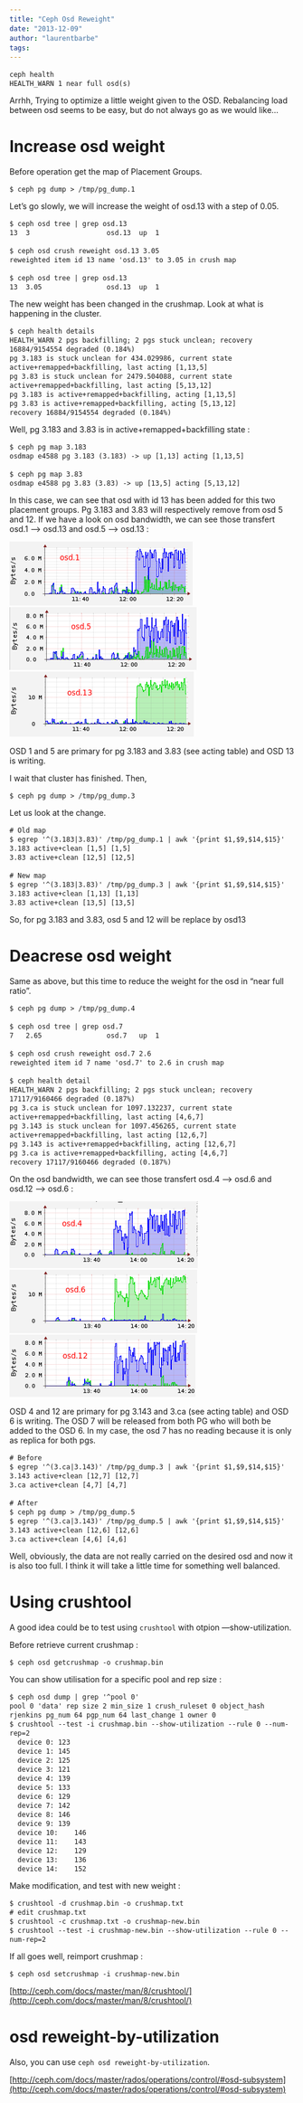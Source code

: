 ```yaml
---
title: "Ceph Osd Reweight"
date: "2013-12-09"
author: "laurentbarbe"
tags: 
---
```


```
ceph health
HEALTH_WARN 1 near full osd(s)
```

Arrhh, Trying to optimize a little weight given to the OSD. Rebalancing load between osd seems to be easy, but do not always go as we would like…

# Increase osd weight

Before operation get the map of Placement Groups.

```
$ ceph pg dump > /tmp/pg_dump.1
```

Let’s go slowly, we will increase the weight of osd.13 with a step of 0.05.

```
$ ceph osd tree | grep osd.13
13  3                   osd.13  up  1   

$ ceph osd crush reweight osd.13 3.05
reweighted item id 13 name 'osd.13' to 3.05 in crush map

$ ceph osd tree | grep osd.13
13  3.05                osd.13  up  1
```

The new weight has been changed in the crushmap. Look at what is happening in the cluster.

```
$ ceph health details
HEALTH_WARN 2 pgs backfilling; 2 pgs stuck unclean; recovery 16884/9154554 degraded (0.184%)
pg 3.183 is stuck unclean for 434.029986, current state active+remapped+backfilling, last acting [1,13,5]
pg 3.83 is stuck unclean for 2479.504088, current state active+remapped+backfilling, last acting [5,13,12]
pg 3.183 is active+remapped+backfilling, acting [1,13,5]
pg 3.83 is active+remapped+backfilling, acting [5,13,12]
recovery 16884/9154554 degraded (0.184%)
```

Well, pg 3.183 and 3.83 is in active+remapped+backfilling state :

```
$ ceph pg map 3.183
osdmap e4588 pg 3.183 (3.183) -> up [1,13] acting [1,13,5]

$ ceph pg map 3.83
osdmap e4588 pg 3.83 (3.83) -> up [13,5] acting [5,13,12]
```

In this case, we can see that osd with id 13 has been added for this two placement groups. Pg 3.183 and 3.83 will respectively remove from osd 5 and 12. If we have a look on osd bandwidth, we can see those transfert osd.1 —> osd.13 and osd.5 —> osd.13 :

![](images/img003.png) ![](images/img004.png) ![](images/img005.png)

OSD 1 and 5 are primary for pg 3.183 and 3.83 (see acting table) and OSD 13 is writing.

I wait that cluster has finished. Then,

```
$ ceph pg dump > /tmp/pg_dump.3
```

Let us look at the change.

```
# Old map
$ egrep '^(3.183|3.83)' /tmp/pg_dump.1 | awk '{print $1,$9,$14,$15}'
3.183 active+clean [1,5] [1,5]
3.83 active+clean [12,5] [12,5]

# New map
$ egrep '^(3.183|3.83)' /tmp/pg_dump.3 | awk '{print $1,$9,$14,$15}'
3.183 active+clean [1,13] [1,13]
3.83 active+clean [13,5] [13,5]
```

So, for pg 3.183 and 3.83, osd 5 and 12 will be replace by osd13

# Deacrese osd weight

Same as above, but this time to reduce the weight for the osd in “near full ratio”.

```
$ ceph pg dump > /tmp/pg_dump.4

$ ceph osd tree | grep osd.7
7   2.65                osd.7   up  1

$ ceph osd crush reweight osd.7 2.6
reweighted item id 7 name 'osd.7' to 2.6 in crush map

$ ceph health detail
HEALTH_WARN 2 pgs backfilling; 2 pgs stuck unclean; recovery 17117/9160466 degraded (0.187%)
pg 3.ca is stuck unclean for 1097.132237, current state active+remapped+backfilling, last acting [4,6,7]
pg 3.143 is stuck unclean for 1097.456265, current state active+remapped+backfilling, last acting [12,6,7]
pg 3.143 is active+remapped+backfilling, acting [12,6,7]
pg 3.ca is active+remapped+backfilling, acting [4,6,7]
recovery 17117/9160466 degraded (0.187%)
```

On the osd bandwidth, we can see those transfert osd.4 —> osd.6 and osd.12 —> osd.6 :

![](images/img006.png) ![](images/img007.png) ![](images/img008.png)

OSD 4 and 12 are primary for pg 3.143 and 3.ca (see acting table) and OSD 6 is writing. The OSD 7 will be released from both PG who will both be added to the OSD 6. In my case, the osd 7 has no reading because it is only as replica for both pgs.

```
# Before
$ egrep '^(3.ca|3.143)' /tmp/pg_dump.3 | awk '{print $1,$9,$14,$15}'
3.143 active+clean [12,7] [12,7]
3.ca active+clean [4,7] [4,7]

# After
$ ceph pg dump > /tmp/pg_dump.5
$ egrep '^(3.ca|3.143)' /tmp/pg_dump.5 | awk '{print $1,$9,$14,$15}'
3.143 active+clean [12,6] [12,6]
3.ca active+clean [4,6] [4,6]
```

Well, obviously, the data are not really carried on the desired osd and now it is also too full. I think it will take a little time for something well balanced.

# Using crushtool

A good idea could be to test using `crushtool` with otpion —show-utilization.

Before retrieve current crushmap :

```
$ ceph osd getcrushmap -o crushmap.bin
```

You can show utilisation for a specific pool and rep size :

```
$ ceph osd dump | grep '^pool 0'
pool 0 'data' rep size 2 min_size 1 crush_ruleset 0 object_hash rjenkins pg_num 64 pgp_num 64 last_change 1 owner 0 
$ crushtool --test -i crushmap.bin --show-utilization --rule 0 --num-rep=2
  device 0: 123
  device 1: 145
  device 2: 125
  device 3: 121
  device 4: 139
  device 5: 133
  device 6: 129
  device 7: 142
  device 8: 146
  device 9: 139
  device 10:    146
  device 11:    143
  device 12:    129
  device 13:    136
  device 14:    152
```

Make modification, and test with new weight :

```
$ crushtool -d crushmap.bin -o crushmap.txt
# edit crushmap.txt
$ crushtool -c crushmap.txt -o crushmap-new.bin
$ crushtool --test -i crushmap-new.bin --show-utilization --rule 0 --num-rep=2
```

If all goes well, reimport crushmap :

```
$ ceph osd setcrushmap -i crushmap-new.bin
```

[http://ceph.com/docs/master/man/8/crushtool/](http://ceph.com/docs/master/man/8/crushtool/)

# osd reweight-by-utilization

Also, you can use `ceph osd reweight-by-utilization`.

[http://ceph.com/docs/master/rados/operations/control/#osd-subsystem](http://ceph.com/docs/master/rados/operations/control/#osd-subsystem)
